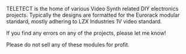 TELETECT is the home of various Video Synth related DIY electronics projects.
Typically the designs are formatted for the Eurorack modular standard, mostly adhering to LZX Industries 1V video standard.

If you find any errors on any of the projects, please let me know!

Please do not sell any of these modules for profit. 

<!--
**Teletect/Teletect** is a ✨ _special_ ✨ repository because its `README.md` (this file) appears on your GitHub profile.

Here are some ideas to get you started:

- 🔭 I’m currently working on ...
- 🌱 I’m currently learning ...
- 👯 I’m looking to collaborate on ...
- 🤔 I’m looking for help with ...
- 💬 Ask me about ...
- 📫 How to reach me: ...
- 😄 Pronouns: ...
- ⚡ Fun fact: ...
-->
